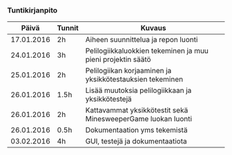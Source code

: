 ### Tuntikirjanpito
Päivä | Tunnit | Kuvaus
--------------- | ----- | ------
17.01.2016 | 2h | Aiheen suunnittelua ja repon luonti
24.01.2016 | 3h | Pelilogiikkaluokkien tekeminen ja muu pieni projektin säätö
25.01.2016 | 2h | Pelilogiikan korjaaminen ja yksikkötestauksien tekeminen
26.01.2016 | 1.5h | Lisää muutoksia pelilogiikkaan ja yksikkötestejä
26.01.2016 | 2h | Kattavammat yksikkötestit sekä MinesweeperGame luokan luonti
26.01.2016 | 0.5h | Dokumentaation yms tekemistä
03.02.2016 | 4h | GUI, testejä ja dokumentaatiota
